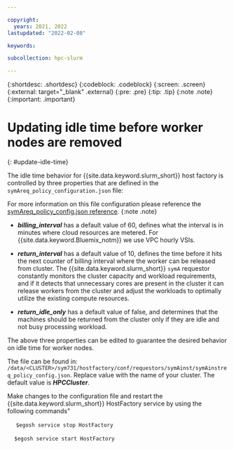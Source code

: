 ```yaml
---

copyright:
  years: 2021, 2022
lastupdated: "2022-02-08"

keywords: 

subcollection: hpc-slurm

---
```


{:shortdesc: .shortdesc}
{:codeblock: .codeblock}
{:screen: .screen}
{:external: target="_blank" .external}
{:pre: .pre}
{:tip: .tip}
{:note .note}
{:important: .important}

# Updating idle time before worker nodes are removed
{: #update-idle-time}

The idle time behavior for {{site.data.keyword.slurm_short}} host factory is controlled by three properties that are defined in the ``symAreq_policy_configuration.json`` file:

 For more information on this file configuration please reference the [symAreq_policy_config.json reference](/docs/en/slurm/7.3.1?topic=reference-symareq-policy-configjson).
 {:note .note}

- ***billing_interval*** has a default value of 60, defines what the interval is in minutes where cloud resources are metered. For {{site.data.keyword.Bluemix_notm}} we use VPC hourly VSIs.

- ***return_interval*** has a default value of 10, defines the time before it hits the next counter of billing interval where the worker can be released from cluster. The {{site.data.keyword.slurm_short}} ``symA`` requestor constantly monitors the cluster capacity and workload requirements, and if it detects that unnecessary cores are present in the cluster it can release workers from the cluster and adjust the workloads to optimally utilize the existing compute resources.

- ***return_idle_only*** has a default value of false, and determines that the machines should be returned from the cluster only if they are idle and not busy processing workload.

The above three properties can be edited to guarantee the desired behavior on idle time for worker nodes.

The file can be found in:
 ``/data/<CLUSTER>/sym731/hostfactory/conf/requestors/symAinst/symAinstreq_policy_config.json``.
Replace <CLUSTER> value with the name of your cluster. The default value is ***HPCCluster***. 

Make changes to the configuration file and restart the {{site.data.keyword.slurm_short}} HostFactory service by using the following commands"

      ``$egosh service stop HostFactory``

    ``$egosh service start HostFactory``